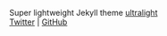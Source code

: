 Super lightweight Jekyll theme [ultralight](https://github.com/kotet/ultralight)  
[Twitter](https://twitter.com/kotetttt)
| [GitHub](https://github.com/kotet)